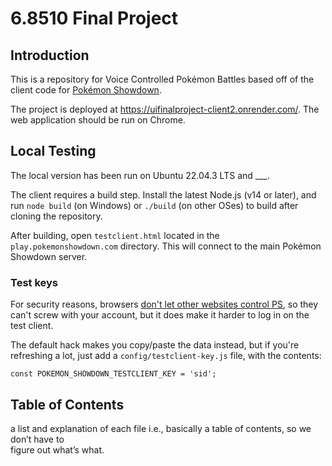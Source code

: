 6.8510 Final Project
========================================================================

Introduction
------------------------------------------------------------------------
This is a repository for Voice Controlled Pokémon Battles based off of the client code for [Pokémon Showdown](https://github.com/smogon/pokemon-showdown-client).

The project is deployed at https://uifinalproject-client2.onrender.com/. The web application should be run on Chrome. 

Local Testing 
------------------------------------------------------------------------
The local version has been run on Ubuntu 22.04.3 LTS and ___. 

The client requires a build step. Install the latest Node.js (v14 or later), and run `node build` (on Windows) or `./build` (on other OSes) to build after cloning the repository. 

After building, open  `testclient.html` located in the `play.pokemonshowdown.com` directory. This will connect to the main Pokémon Showdown server. 

  

### Test keys
For security reasons, browsers [don't let other websites control PS][5], so they can't screw with your account, but it does make it harder to log in on the test client.

  The default hack makes you copy/paste the data instead, but if you're refreshing a lot, just add a `config/testclient-key.js` file, with the contents:

`const POKEMON_SHOWDOWN_TESTCLIENT_KEY = 'sid';`

[5]: https://developer.mozilla.org/en-US/docs/Web/HTTP/CORS

    
Table of Contents
------------------------------------------------------------------------

 a list and explanation of each file i.e., basically a table of contents, so we don’t have to  
figure out what’s what.